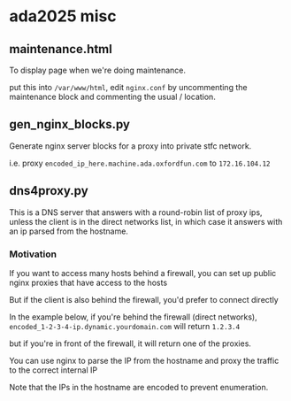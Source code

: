 # ada2025 misc

## maintenance.html

To display page when we're doing maintenance.

put this into `/var/www/html`, edit `nginx.conf` by uncommenting the maintenance block and commenting the usual / location.

## gen_nginx_blocks.py

Generate nginx server blocks for a proxy into private stfc network.

i.e. proxy `encoded_ip_here.machine.ada.oxfordfun.com` to `172.16.104.12`

## dns4proxy.py

This is a DNS server that answers with a round-robin list of proxy ips, unless the client is in the direct networks list, in which case it answers with an ip parsed from the hostname.

### Motivation
If you want to access many hosts behind a firewall, you can set up public nginx proxies that have access to the hosts

But if the client is also behind the firewall, you'd prefer to connect directly

In the example below, if you're behind the firewall (direct networks), `encoded_1-2-3-4-ip.dynamic.yourdomain.com` will return `1.2.3.4`

but if you're in front of the firewall, it will return one of the proxies.

You can use nginx to parse the IP from the hostname and proxy the traffic to the correct internal IP

Note that the IPs in the hostname are encoded to prevent enumeration.
